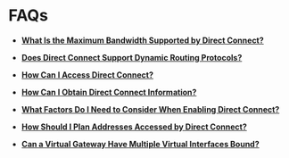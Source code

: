 # FAQs<a name="en-us_topic_0032025291"></a>

-   **[What Is the Maximum Bandwidth Supported by Direct Connect?](what-is-the-maximum-bandwidth-supported-by-direct-connect.md)**  

-   **[Does Direct Connect Support Dynamic Routing Protocols?](does-direct-connect-support-dynamic-routing-protocols.md)**  

-   **[How Can I Access Direct Connect?](how-can-i-access-direct-connect.md)**  

-   **[How Can I Obtain Direct Connect Information?](how-can-i-obtain-direct-connect-information.md)**  

-   **[What Factors Do I Need to Consider When Enabling Direct Connect?](what-factors-do-i-need-to-consider-when-enabling-direct-connect.md)**  

-   **[How Should I Plan Addresses Accessed by Direct Connect?](how-should-i-plan-addresses-accessed-by-direct-connect.md)**  

-   **[Can a Virtual Gateway Have Multiple Virtual Interfaces Bound?](can-a-virtual-gateway-have-multiple-virtual-interfaces-bound.md)**  


